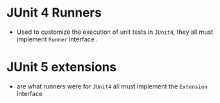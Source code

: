 # JUnit 4 Runners 

- Used to customize the execution of unit tests in `JUnit4`, they all must  implement `Runner` interface .

# JUnit 5 extensions

- are what runners were for `JUnit4` all must implement the `Extension` interface 
  